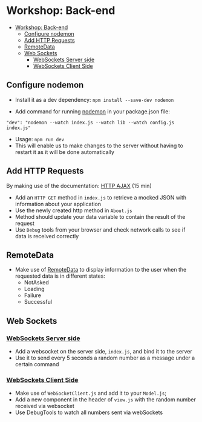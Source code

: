 # Workshop: Back-end
- [Workshop: Back-end](#workshop-back-end)
  - [Configure nodemon](#configure-nodemon)
  - [Add HTTP Requests](#add-http-requests)
  - [RemoteData](#remotedata)
  - [Web Sockets](#web-sockets)
    - [WebSockets Server side](#websockets-server-side)
    - [WebSockets Client Side](#websockets-client-side)
  
## Configure nodemon
* Install it as a dev dependency: `npm install --save-dev nodemon`
  
* Add command for running [nodemon](https://nodemon.io/) in your package.json file: 
```
"dev": "nodemon --watch index.js --watch lib --watch config.js index.js"
```
* Usage: `npm run dev`
* This will enable us to make changes to the server without having to restart it as it will be done automatically

## Add HTTP Requests 
By making use of the documentation: [HTTP AJAX](https://github.com/AliceO2Group/WebUi/blob/dev/Framework/docs/guide/async-calls.md#frontend---async-calls-ajax) (15 min)  

* Add an `HTTP GET` method in `index.js` to retrieve a mocked JSON with information about your application
* Use the newly created http method in `About.js`
* Method should update your data variable to contain the result of the request
* Use `Debug` tools from your browser and check network calls to see if data is received correctly

## RemoteData
* Make use of [RemoteData](https://github.com/AliceO2Group/WebUi/blob/dev/Framework/docs/guide/async-calls.md#remotedata) to display information to the user when the requested data is in different states:
  * NotAsked
  * Loading
  * Failure
  * Successful

## Web Sockets
### [WebSockets Server side](https://github.com/AliceO2Group/WebUi/blob/dev/Framework/docs/guide/websockets.md#backend---websocket-module)
* Add a websocket on the server side, `index.js`, and bind it to the server
* Use it to send every 5 seconds a random number as a message under a certain command

### [WebSockets Client Side](https://github.com/AliceO2Group/WebUi/blob/dev/Framework/docs/guide/websocket-client.md#frontend---websocket-client)
* Make use of `WebSocketClient.js` and add it to your `Model.js`;
* Add a new component in the header of `view.js` with the random number received via websocket
* Use DebugTools to watch all numbers sent via webSockets
